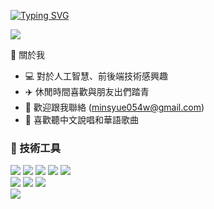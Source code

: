 [![Typing SVG](https://readme-typing-svg.demolab.com?font=Fira+Code&size=24&pause=1000&color=1D2AF7&width=435&lines=HI%EF%BC%81I'm+Chang+Min-Syue%EF%BC%81;%E4%BD%A0%E5%A5%BD%EF%BC%81%E6%88%91%E6%98%AF%E5%BC%B5%E6%B0%91%E5%AD%B8%EF%BC%81)](https://git.io/typing-svg)

![](https://komarev.com/ghpvc/?username=your-github-username)

:adult: 關於我 <br>
- :computer: 對於人工智慧、前後端技術感興趣 <br>
- :airplane: 休閒時間喜歡與朋友出們踏青 <br>
- :email: 歡迎跟我聯絡 (minsyue054w@gmail.com)
- :musical_note: 喜歡聽中文說唱和華語歌曲

### :briefcase: 技術工具
![](https://img.shields.io/badge/-Python-lightgrey) ![](https://img.shields.io/badge/-Tensorflow-lightgrey) ![](https://img.shields.io/badge/-Keras-lightgrey) ![](https://img.shields.io/badge/-Flask-lightgrey) ![](https://img.shields.io/badge/-Scikit--Learn-lightgrey) <br>
![](https://img.shields.io/badge/-Git-yellow) ![](https://img.shields.io/badge/-Github-yellow) ![](https://img.shields.io/badge/-Markdown-yellow) <br>
![](https://img.shields.io/badge/-VScode-green)
